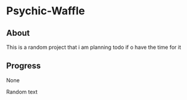 # Psychic-Waffle

## About
This is a random project that i am planning todo if o have the time for it
## Progress
None

Random text 
